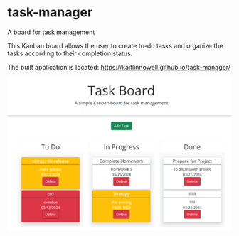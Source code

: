 # task-manager
A board for task management

This Kanban board allows the user to create to-do tasks and organize the tasks according to their completion status.

The built application is located: https://kaitlinnowell.github.io/task-manager/

![Application Screenshot](assets/images/application_screenshot.png)
